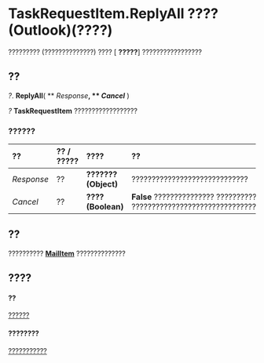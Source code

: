 
# TaskRequestItem.ReplyAll ???? (Outlook)(????)

????????? (??????????????) ???? [ **?????**] ?????????????????


## ??

 _?_. **ReplyAll**( ** _Response_**, ** _Cancel_** )

 _?_ **TaskRequestItem** ??????????????????


### ??????



|**??**|**?? / ?????**|**????**|**??**|
|:-----|:-----|:-----|:-----|
| _Response_|??|**??????? (Object)**|?????????????????????????????|
| _Cancel_|??|**???? (Boolean)**|**False** ??????????????? ???????????? **True** ???????????????????????????????????????|

## ??

??????????  **[MailItem](14197346-05d2-0250-fa4c-4a6b07daf25f.md)** ??????????????


## ????


#### ??


[??????](2908a28a-634c-e786-aa53-f3e32038b727.md)
#### ????????


[???????????](http://msdn.microsoft.com/library/d43114ee-be91-ff02-3424-525da2cf3a50%28Office.15%29.aspx)